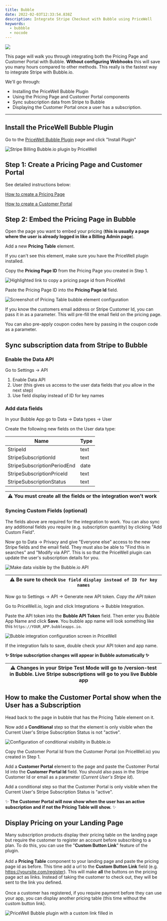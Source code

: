 ```yaml
---
title: Bubble
date: 2022-02-03T12:33:54.838Z
description: Integrate Stripe Checkout with Bubble using PriceWell
keywords:
  - bubbble
  - nocode
---
```

[![](https://s3-eu-central-1.amazonaws.com/euc-cdn.freshdesk.com/data/helpdesk/attachments/production/80027919545/original/3SYGmmCAAkBhhmd9_ct4dyRAeHK46k6teQ.png?1628064213)](https://s3-eu-central-1.amazonaws.com/euc-cdn.freshdesk.com/data/helpdesk/attachments/production/80027919545/original/3SYGmmCAAkBhhmd9_ct4dyRAeHK46k6teQ.png?1628064213)

This page will walk you through integrating both the Pricing Page and Customer Portal with Bubble. **Without configuring Webhooks** this will save you many hours compared to other methods. This really is the fastest way to integrate Stripe with Bubble.io.

We'll go through:

* Installing the PriceWell Bubble Plugin
* Using the Pricing Page and Customer Portal components 
* Sync subscription data from Stripe to Bubble
* Displaying the Customer Portal once a user has a subscription.

- - -

## Install the PriceWell Bubble Plugin

Go to the [PriceWell Bubble Plugin](https://bubble.io/plugin/pricewell-1643279429035x716037702183813100) page and click "Install Plugin"

![Stripe Billing Bubble.io plugin by PriceWell](/img/bubble-plugin.png)

## Step 1: Create a Pricing Page and Customer Portal

See detailed instructions below:

[How to create a Pricing Page](https://pricewell.freshdesk.com/a/solutions/articles/80000600056)

[How to create a Customer Portal](https://pricewell.freshdesk.com/a/solutions/articles/80000658397)

## Step 2: Embed the Pricing Page in Bubble

Open the page you want to embed your pricing (**this is usually a page where the user is already logged in like a Billing Admin page**).

Add a new **Pricing Table** element.

If you can't see this element, make sure you have the PriceWell plugin installed.

Copy the **Pricing Page ID** from the Pricing Page you created in Step 1.

![Highlighted link to copy a pricing page id from PriceWell](/img/copy-page-id.png)

Paste the Pricing Page ID into the **Pricing Page Id** field.

![Screenshot of Pricing Table bubble element configuration](/img/bubble-configure-pricing-table.png)

If you know the customers email address or Stripe Customer Id, you can pass it in as a parameter. This will pre-fill the email field on the pricing page.

You can also pre-apply coupon codes here by passing in the coupon code as a parameter.

## Sync subscription data from Stripe to Bubble

### Enable the Data API

Go to Settings -> API

1. Enable Data API
2. User (this gives us access to the user data fields that you allow in the next step)
3. Use field display instead of ID for key names

### Add data fields

In your Bubble App go to Data -> Data types -> User

Create the following new fields on the User data type:

| Name                        | Type |
| --------------------------- | ---- |
| StripeId                    | text |
| StripeSubscriptionId        | text |
| StripeSubscriptionPeriodEnd | date |
| StripeSubscriptionPriceId   | text |
| StripeSubscriptionStatus    | text |

| ⚠️  You must create **all** the fields or the integration won't work |
| -------------------------------------------------------------------- |

### Syncing Custom Fields (optional)

T﻿he fields above are required for the integration to work. You can also sync any additional fields you require (e.g. subscription quantity) by clicking "Add Custom Field".

Now go to Data -> Privacy and give "Everyone else" access to the new Stripe fields and the email field. They must also be able to "Find this in searches" and "Modify via API". This is so that the PriceWell plugin can update the user's subscription details for you.

![Make data visible by the Bubble.io API](/img/bubble-data-privacy.png)

| ⚠️  Be sure to check `Use field display instead of ID for key names` |
| -------------------------------------------------------------------- |

Now go to Settings -> API -> Generate new API token. *Copy the API token*

Go to PriceWell.io, login and click Integrations -> Bubble Integration.

Paste the API token into the **Bubble API Token** field. Then enter you Bubble App Name and click **Save**. You bubble app name will look something like this `https://YOUR_APP.bubbleapps.io`.

![Bubble integration configuration screen in PriceWell](/img/bubble-integration.png)

If the integration fails to save, double check your API token and app name.

 **✨ Stripe subscription changes will appear in Bubble automatically ✨**

| ⚠️  Changes in your Stripe Test Mode will go to /version-test in Bubble. Live Stripe subscriptions will go to you live Bubble app |
| --------------------------------------------------------------------------------------------------------------------------------- |

## How to make the Customer Portal show when the User has a Subscription

Head back to the page in bubble that has the Pricing Table element on it.

Now add a **Conditional** step so that the element is only visible when the Current User's Stripe Subscription Status is not "active".

![Configuration of conditional visibility in Bubble.io](/img/pricing-table-conditional.png)

Copy the Customer Portal Id from the Customer Portal (on PriceWell.io) you created in Step 1.

Add a **Customer Portal** element to the page and paste the Customer Portal Id into the **Customer Portal Id** field. You should also pass in the Stripe Customer Id or email as a parameter (*Current User's Stripe Id*).

Add a conditional step so that the Customer Portal is only visible when the Current User's Stripe Subscription Status is "active".

✨ **The Customer Portal will now show when the user has an active subscription and if not the Pricing Table will show.** ✨



## D﻿isplay Pricing on your Landing Page

Many subscription products display their pricing table on the landing page but require the customer to register an account before subscribing to a plan. To do this, you can use the "**Custom Button Link**" feature of the plugin.\
\
A﻿dd a **Pricing Table** component to your landing page and paste the pricing page id as before. This time add a url to the **Custom Button Link** field (e.g. https://yoursite.com/register). This will make **all** the buttons  on the pricing page act as links. Instead of taking the customer to check out, they will be sent to the link you defined.\
\
O﻿nce a customer has registered, if you require payment before they can use your app, you can display another pricing table (this time without the custom button link).



![PriceWell Bubble plugin with a custom link filled in](/img/bubble-plugin-custom-link.png)